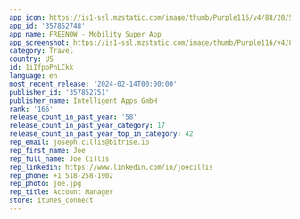 ```yaml
---
app_icon: https://is1-ssl.mzstatic.com/image/thumb/Purple116/v4/88/20/51/88205161-0020-98d2-ea6d-f35d0338ec70/AppIcon-Release-0-0-1x_U007emarketing-0-7-0-85-220.png/1024x1024bb.png
app_id: '357852748'
app_name: FREENOW - Mobility Super App
app_screenshot: https://is1-ssl.mzstatic.com/image/thumb/Purple116/v4/8c/08/11/8c0811b7-ca7e-57ce-6641-7af4964e0ed7/4f35e1c6-65b1-422a-88bb-4e4c890820cd_iPhoneX_EN_1.png/1242x2688bb.png
category: Travel
country: US
id: 1iIfpoPnLCkk
language: en
most_recent_release: '2024-02-14T00:00:00'
publisher_id: '357852751'
publisher_name: Intelligent Apps GmbH
rank: '166'
release_count_in_past_year: '58'
release_count_in_past_year_category: 17
release_count_in_past_year_top_in_category: 42
rep_email: joseph.cillis@bitrise.io
rep_first_name: Joe
rep_full_name: Joe Cillis
rep_linkedin: https://www.linkedin.com/in/joecillis
rep_phone: +1 518-258-1902
rep_photo: joe.jpg
rep_title: Account Manager
store: itunes_connect
---
```

